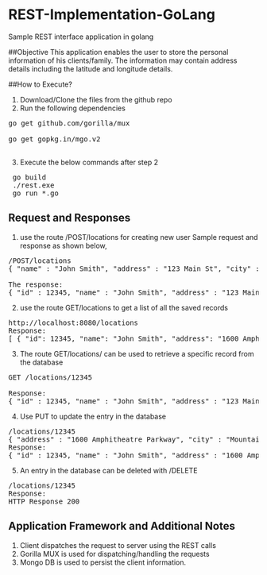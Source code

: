# REST-Implementation-GoLang
Sample REST interface application in golang 

##Objective 
This application enables the user to store the personal information of his clients/family. 
The information may contain address details including the latitude and longitude details. 

##How to Execute?

1. Download/Clone the files from the github repo 
2. Run the following dependencies 
<pre>
go get github.com/gorilla/mux

go get gopkg.in/mgo.v2

</pre>
3. Execute the below commands after step 2
<pre>
 go build
 ./rest.exe
 go run *.go
</pre>

## Request and Responses 

1. use the route /POST/locations for creating new user
Sample request and response as shown below,
<pre>
/POST/locations
{ "name" : "John Smith", "address" : "123 Main St", "city" : "San Francisco", "state" : "CA", "zip" : "94113" }

The response:
{ "id" : 12345, "name" : "John Smith", "address" : "123 Main St", "city" : "San Francisco", "state" : "CA", "zip" : "94113", "coordinate" : { "lat": 37.4220352, "long": -122.0841244 } }
</pre>

2. use the route GET/locations to get a list of all the saved records 
<pre>
http://localhost:8080/locations
Response:
[ { "id": 12345, "name": "John Smith", "address": "1600 Amphitheatre Parkway", "city": "Mountain View", "state": "CA", "zip": "94043", "Coordinates": { "lat": 37.4220352, "long": -122.0841244 } } ]
</pre>

3. The route GET/locations/<locationID> can be used to retrieve a specific record from the database 
<pre>
GET /locations/12345

Response:
{ "id" : 12345, "name" : "John Smith", "address" : "123 Main St", "city" : "San Francisco", "state" : "CA", "zip" : "94113", "coordinate" : { "lat": 37.4220352, "long": -122.0841244 } }
</pre>

4. Use PUT to update the entry in the database 
<pre>
/locations/12345
{ "address" : "1600 Amphitheatre Parkway", "city" : "Mountain View", "state" : "CA", "zip" : "94043" }
Response:
{ "id" : 12345, "name" : "John Smith", "address" : "1600 Amphitheatre Parkway", "city" : "Mountain View", "state" : "CA", "zip" : "94043" "coordinate" : { "lat" : 37.4220352, "lng" : -122.0841244 } }
</pre>
5. An entry in the database can be deleted with /DELETE 
<pre>
/locations/12345
Response:
HTTP Response 200
</pre>


## Application Framework and Additional Notes

1. Client dispatches the request to server using the REST calls 
2. Gorilla MUX is used for dispatching/handling the requests 
3. Mongo DB is used to persist the client information. 
